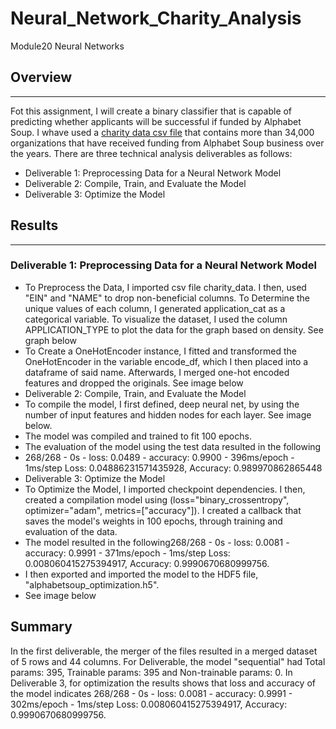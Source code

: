 # Neural_Network_Charity_Analysis
Module20 Neural Networks
## Overview
---
Fot this assignment, I will create a binary classifier that is capable of predicting whether applicants will be successful if funded by Alphabet Soup. I whave used a [charity data csv file](https://github.com/JaredTMurray/Neural_Network_Charity_Analysis/blob/main/charity_data.csv) that contains more than 34,000 organizations that have received funding from Alphabet Soup business over the years. There are three technical analysis deliverables as follows:

- Deliverable 1: Preprocessing Data for a Neural Network Model
- Deliverable 2: Compile, Train, and Evaluate the Model
- Deliverable 3: Optimize the Model


## Results
---
### Deliverable 1: Preprocessing Data for a Neural Network Model
- To Preprocess the Data, I imported csv file charity_data. I then, used "EIN" and "NAME" to drop non-beneficial columns. To Determine the unique values of each column, I generated application_cat as a categorical variable. To visualize the dataset, I used the column APPLICATION_TYPE to plot the data for the graph based on density. See graph below
![]()
- To Create a OneHotEncoder instance, I fitted and transformed the OneHotEncoder in the variable encode_df, which I then placed into a dataframe of said name. Afterwards, I merged one-hot encoded features and dropped the originals. See image below
![]()
- Deliverable 2: Compile, Train, and Evaluate the Model
- To compile the model, I first defined, deep neural net, by using the number of input features and hidden nodes for each layer. See image below. 
- The model was compiled and trained to fit 100 epochs. 
- The evaluation of the model using the test data resulted in the following
- 268/268 - 0s - loss: 0.0489 - accuracy: 0.9900 - 396ms/epoch - 1ms/step
Loss: 0.04886231571435928, Accuracy: 0.989970862865448
![]()
- Deliverable 3: Optimize the Model
- To Optimize the Model, I imported checkpoint dependencies. I then, created a compilation model using (loss="binary_crossentropy", optimizer="adam", metrics=["accuracy"]). I created a callback that saves the model's weights in 100 epochs, through training and evaluation of the data. 
- The model resulted in the following268/268 - 0s - loss: 0.0081 - accuracy: 0.9991 - 371ms/epoch - 1ms/step
Loss: 0.008060415275394917, Accuracy: 0.9990670680999756.
- I then exported and imported the model to the HDF5 file, "alphabetsoup_optimization.h5". 
- See image below
![]()
## Summary
In the first deliverable, the merger of the files resulted in a merged dataset of 5 rows and 44 columns. 
For Deliverable, the model "sequential" had Total params: 395, Trainable params: 395 and Non-trainable params: 0.
In Deliverable 3, for optimization the results shows that loss and accuracy of the model indicates 268/268 - 0s - loss: 0.0081 - accuracy: 0.9991 - 302ms/epoch - 1ms/step Loss: 0.008060415275394917, Accuracy: 0.9990670680999756. 


